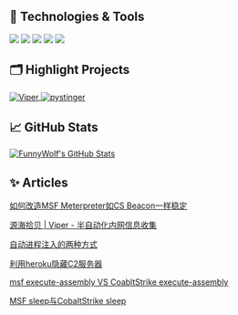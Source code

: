## 🔧 Technologies & Tools

![](https://img.shields.io/badge/Code-Python-informational?style=flat&logo=python&logoColor=white&color=6aa6f8)
![](https://img.shields.io/badge/Code-JavaScript-informational?style=flat&logo=javascript&logoColor=white&color=6aa6f8)
![](https://img.shields.io/badge/Code-Ruby-informational?style=flat&logo=ruby&logoColor=white&color=6aa6f8)
![](https://img.shields.io/badge/Code-React-informational?style=flat&logo=react&logoColor=white&color=6aa6f8)
![](https://img.shields.io/badge/Tools-Docker-informational?style=flat&logo=docker&logoColor=white&color=6aa6f8)


## 🗂️ Highlight Projects
<a href="https://github.com/FunnyWolf/Viper">
  <img align="center" src="https://github-readme-stats.vercel.app/api/pin/?username=FunnyWolf&repo=Viper&show_icons=true&line_height=27&title_color=6aa6f8&text_color=8a919a&icon_color=6aa6f8&bg_color=0e1116" alt="Viper" />
</a>

<a href="https://github.com/FunnyWolf/pystinger">
  <img align="center" src="https://github-readme-stats.vercel.app/api/pin/?username=FunnyWolf&repo=pystinger&show_icons=true&line_height=27&title_color=6aa6f8&text_color=8a919a&icon_color=6aa6f8&bg_color=0e1116" alt="pystinger" />
</a>


## &#x1f4c8; GitHub Stats
<a href="https://github.com/FunnyWolf/Funnywolf">
  <img align="center" src="https://github-readme-stats.vercel.app/api?username=FunnyWolf&show_icons=true&line_height=27&count_private=true&title_color=6aa6f8&text_color=8a919a&icon_color=6aa6f8&bg_color=0e1116" alt="FunnyWolf's GitHub Stats" />
</a>

## ✨ Articles

[如何改造MSF Meterpreter如CS Beacon一样稳定](https://mp.weixin.qq.com/s?__biz=MzIwMDk1MjMyMg==&mid=2247486452&idx=1&sn=d7f03f0c5c2b74761dc96ec0f45aa26d&chksm=96f41499a1839d8f780e0ed9064ddd6b03ba7fa3134ef27c53aa7db78c1d5ecdab5b3e6eeeb1&mpshare=1&scene=1&srcid=0528WSc0ANUilaVGlKzZFRj9&sharer_sharetime=1622182315557&sharer_shareid=d3f8815414c11c2ab7332d42d6c9ef3e&exportkey=AcVpq58TeJpOo9vBL%2BvBHwI%3D&pass_ticket=mFLZrvMIrcrnBBwQOB8rcHcdVItDAYkrfgjAYulbrivV%2BVaQ5iQ7GiLL5qiVP3Ak&wx_header=0#rd)

[源海拾贝 | Viper - 半自动化内网信息收集](https://www.anquanke.com/post/id/231501)

[自动进程注入的两种方式](https://www.anquanke.com/post/id/231489)

[利用heroku隐藏C2服务器](https://www.anquanke.com/post/id/220868)

[msf execute-assembly VS CoabltStrike execute-assembly](https://www.anquanke.com/post/id/220456)

[MSF sleep与CobaltStrike sleep](https://www.anquanke.com/post/id/216363)




